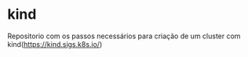 # kind
Repositorio com os passos necessários para criação de um cluster com kind(https://kind.sigs.k8s.io/)
